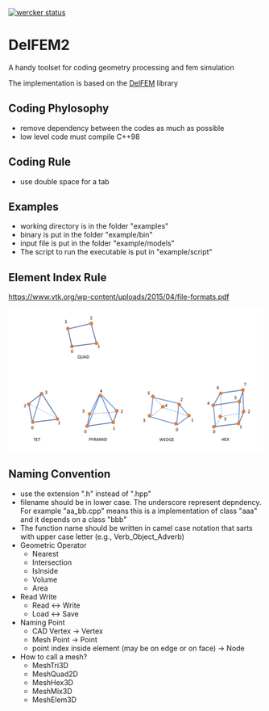 [![wercker status](https://app.wercker.com/status/03b6d924ec82270e22a04c3584fbf4de/s/master "wercker status")](https://app.wercker.com/project/byKey/03b6d924ec82270e22a04c3584fbf4de)


# DelFEM2

A handy toolset for coding geometry processing and fem simulation

The implementation is based on the [DelFEM](https://github.com/nobuyuki83/DelFEM) library

## Coding Phylosophy
- remove dependency between the codes as much as possible
- low level code must compile C++98


## Coding Rule
- use double space for a tab


## Examples

- working directory is in the folder "examples"
- binary is put in the folder "example/bin"
- input file is put in the folder "example/models"
- The script to run the executable is put in "example/script"


## Element Index Rule

https://www.vtk.org/wp-content/uploads/2015/04/file-formats.pdf

![element index](./img/element_index.png)



## Naming Convention
* use the extension ".h" instead of ".hpp"
* filename should be in lower case. The underscore represent depndency. For example "aa_bb.cpp" means this is a implementation of class "aaa" and it depends on a class "bbb"
* The function name should be written in camel case notation that sarts with upper case letter (e.g., Verb_Object_Adverb)
* Geometric Operator
  * Nearest
  * Intersection
  * IsInside
  * Volume
  * Area
* Read Write
  * Read <-> Write
  * Load <-> Save
* Naming Point
  * CAD Vertex -> Vertex
  * Mesh Point -> Point
  * point index inside element (may be on edge or on face) -> Node
* How to call a mesh?
  * MeshTri3D
  * MeshQuad2D
  * MeshHex3D
  * MeshMix3D
  * MeshElem3D